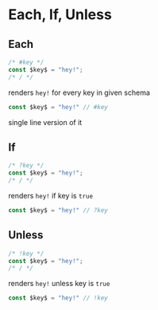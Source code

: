 # Each, If, Unless

## Each

```javascript
/* #key */
const $key$ = "hey!";
/* / */
```

renders `hey!` for every key in given schema

```javascript
const $key$ = "hey!" // #key
```

single line version of it

## If

```javascript
/* ?key */
const $key$ = "hey!";
/* / */
```

renders `hey!` if key is `true`

```javascript
const $key$ = "hey!" // ?key
```

## Unless

```javascript
/* !key */
const $key$ = "hey!";
/* / */
```

renders `hey!` unless key is `true`

```javascript
const $key$ = "hey!" // !key
```
